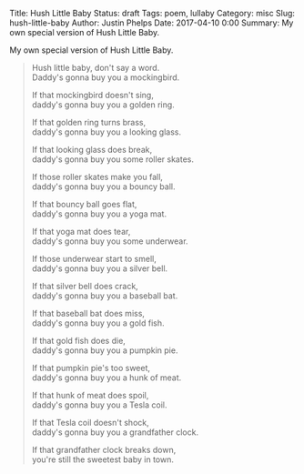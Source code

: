 Title: Hush Little Baby
Status: draft
Tags: poem, lullaby
Category: misc
Slug: hush-little-baby
Author: Justin Phelps
Date: 2017-04-10 0:00
Summary: My own special version of Hush Little Baby.

My own special version of Hush Little Baby.

> Hush little baby, don't say a word.  
> Daddy's gonna buy you a mockingbird.
> 
> If that mockingbird doesn't sing,  
> daddy's gonna buy you a golden ring.
> 
> If that golden ring turns brass,  
> daddy's gonna buy you a looking glass.
> 
> If that looking glass does break,  
> daddy's gonna buy you some roller skates.
> 
> If those roller skates make you fall,  
> daddy's gonna buy you a bouncy ball.
> 
> If that bouncy ball goes flat,  
> daddy's gonna buy you a yoga mat.
> 
> If that yoga mat does tear,  
> daddy's gonna buy you some underwear.
> 
> If those underwear start to smell,  
> daddy's gonna buy you a silver bell.
> 
> If that silver bell does crack,  
> daddy's gonna buy you a baseball bat.
> 
> If that baseball bat does miss,  
> daddy's gonna buy you a gold fish.
> 
> If that gold fish does die,  
> daddy's gonna buy you a pumpkin pie.
> 
> If that pumpkin pie's too sweet,  
> daddy's gonna buy you a hunk of meat.
> 
> If that hunk of meat does spoil,  
> daddy's gonna buy you a Tesla coil.
> 
> If that Tesla coil doesn't shock,  
> daddy's gonna buy you a grandfather clock.
> 
> If that grandfather clock breaks down,  
> you're still the sweetest baby in town.
